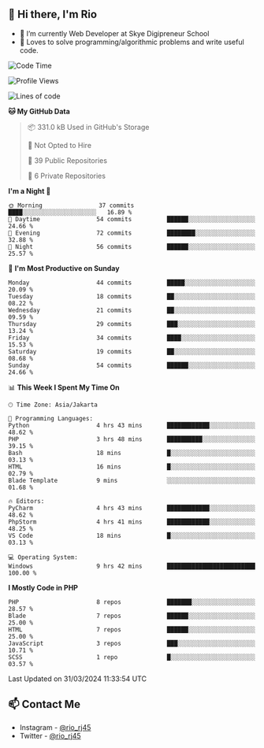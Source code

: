 ## 👋 Hi there, I'm Rio 

-  🔭 I’m currently Web Developer at Skye Digipreneur School
-  💬 Loves to solve programming/algorithmic problems and write useful code.

<!--START_SECTION:waka-->
![Code Time](http://img.shields.io/badge/Code%20Time-1%2C033%20hrs%202%20mins-blue)

![Profile Views](http://img.shields.io/badge/Profile%20Views-115-blue)

![Lines of code](https://img.shields.io/badge/From%20Hello%20World%20I%27ve%20Written-4.9%20million%20lines%20of%20code-blue)

**🐱 My GitHub Data** 

> 📦 331.0 kB Used in GitHub's Storage 
 > 
> 🚫 Not Opted to Hire
 > 
> 📜 39 Public Repositories 
 > 
> 🔑 6 Private Repositories 
 > 
**I'm a Night 🦉** 

```text
🌞 Morning                37 commits          ████░░░░░░░░░░░░░░░░░░░░░   16.89 % 
🌆 Daytime                54 commits          ██████░░░░░░░░░░░░░░░░░░░   24.66 % 
🌃 Evening                72 commits          ████████░░░░░░░░░░░░░░░░░   32.88 % 
🌙 Night                  56 commits          ██████░░░░░░░░░░░░░░░░░░░   25.57 % 
```
📅 **I'm Most Productive on Sunday** 

```text
Monday                   44 commits          █████░░░░░░░░░░░░░░░░░░░░   20.09 % 
Tuesday                  18 commits          ██░░░░░░░░░░░░░░░░░░░░░░░   08.22 % 
Wednesday                21 commits          ██░░░░░░░░░░░░░░░░░░░░░░░   09.59 % 
Thursday                 29 commits          ███░░░░░░░░░░░░░░░░░░░░░░   13.24 % 
Friday                   34 commits          ████░░░░░░░░░░░░░░░░░░░░░   15.53 % 
Saturday                 19 commits          ██░░░░░░░░░░░░░░░░░░░░░░░   08.68 % 
Sunday                   54 commits          ██████░░░░░░░░░░░░░░░░░░░   24.66 % 
```


📊 **This Week I Spent My Time On** 

```text
🕑︎ Time Zone: Asia/Jakarta

💬 Programming Languages: 
Python                   4 hrs 43 mins       ████████████░░░░░░░░░░░░░   48.62 % 
PHP                      3 hrs 48 mins       ██████████░░░░░░░░░░░░░░░   39.15 % 
Bash                     18 mins             █░░░░░░░░░░░░░░░░░░░░░░░░   03.13 % 
HTML                     16 mins             █░░░░░░░░░░░░░░░░░░░░░░░░   02.79 % 
Blade Template           9 mins              ░░░░░░░░░░░░░░░░░░░░░░░░░   01.68 % 

🔥 Editors: 
PyCharm                  4 hrs 43 mins       ████████████░░░░░░░░░░░░░   48.62 % 
PhpStorm                 4 hrs 41 mins       ████████████░░░░░░░░░░░░░   48.25 % 
VS Code                  18 mins             █░░░░░░░░░░░░░░░░░░░░░░░░   03.13 % 

💻 Operating System: 
Windows                  9 hrs 42 mins       █████████████████████████   100.00 % 
```

**I Mostly Code in PHP** 

```text
PHP                      8 repos             ███████░░░░░░░░░░░░░░░░░░   28.57 % 
Blade                    7 repos             ██████░░░░░░░░░░░░░░░░░░░   25.00 % 
HTML                     7 repos             ██████░░░░░░░░░░░░░░░░░░░   25.00 % 
JavaScript               3 repos             ███░░░░░░░░░░░░░░░░░░░░░░   10.71 % 
SCSS                     1 repo              █░░░░░░░░░░░░░░░░░░░░░░░░   03.57 % 
```




 Last Updated on 31/03/2024 11:33:54 UTC
<!--END_SECTION:waka-->

## 📫 Contact Me
- Instagram - [@rio_rj45](https://www.instagram.com/rio_rj45/)
- Twitter - [@rio_rj45](https://twitter.com/rio_rj45)

